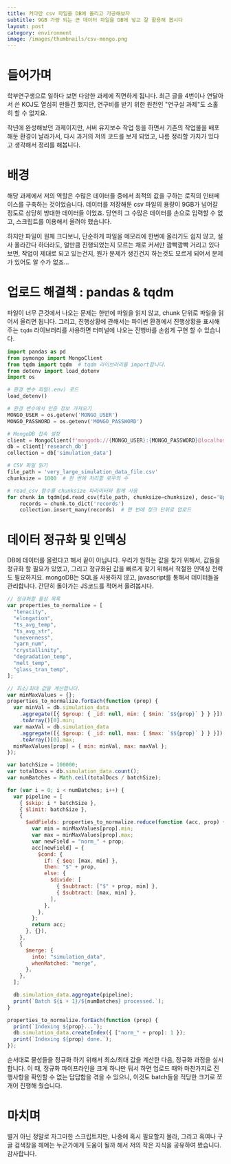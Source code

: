 ```yaml
---
title: 커다란 csv 파일을 DB에 올리고 가공해보자
subtitle: 9GB 가량 되는 큰 데이터 파일을 DB에 넣고 잘 활용해 봅시다
layout: post
category: environment
image: /images/thumbnails/csv-mongo.png
---
```


# 들어가며

학부연구생으로 일하다 보면 다양한 과제에 직면하게 됩니다. 최근 글을 4번이나 연달아서 쓴 KOJ도 열심히 만들긴 했지만, 연구비를 받기 위한 원천인 "연구실 과제"도 소홀히 할 수 없지요.

작년에 완성해놨던 과제이지만, 서버 유지보수 작업 등을 하면서 기존의 작업물을 배포해둔 환경이 날라가서, 다시 과거의 저의 코드를 보게 되었고, 나름 정리할 가치가 있다고 생각해서 정리를 해봅니다.

# 배경

해당 과제에서 저의 역할은 수많은 데이터들 중에서 최적의 값을 구하는 로직의 인터페이스를 구축하는 것이었습니다. 데이터를 저장해둔 csv 파일의 용량이 9GB가 넘어갈 정도로 상당히 방대한 데이터들 이었죠. 당연히 그 수많은 데이터를 손으로 입력할 수 없고, 스크립트를 이용해서 올려야 했습니다.

하지만 파일이 원체 크다보니, 단순하게 파일을 메모리에 한번에 올리기도 쉽지 않고, 설사 올라간다 하더라도, 얼만큼 진행되었는지 모르는 채로 커서만 깜빡깜빡 거리고 있다보면, 작업이 제대로 되고 있는건지, 뭔가 문제가 생긴건지 하는것도 모르게 되어서 문제가 있어도 알 수가 없죠...

# 업로드 해결책 : pandas & tqdm

파일이 너무 큰것에서 나오는 문제는 한번에 파일을 읽지 않고, chunk 단위로 파일을 읽어서 올리면 됩니다. 그리고, 진행상황에 관해서는 파이썬 환경에서 진행상황을 표시해주는 `tqdm` 라이브러리를 사용하면 터미널에 나오는 진행바를 손쉽게 구현 할 수 있습니다.

```python
import pandas as pd
from pymongo import MongoClient
from tqdm import tqdm  # tqdm 라이브러리를 import합니다.
from dotenv import load_dotenv
import os

# 환경 변수 파일(.env) 로드
load_dotenv()

# 환경 변수에서 인증 정보 가져오기
MONGO_USER = os.getenv('MONGO_USER')
MONGO_PASSWORD = os.getenv('MONGO_PASSWORD')

# MongoDB 접속 설정
client = MongoClient(f'mongodb://{MONGO_USER}:{MONGO_PASSWORD}@localhost:27017/')
db = client['research_db']
collection = db['simulation_data']

# CSV 파일 읽기
file_path = 'very_large_simulation_data_file.csv'
chunksize = 1000  # 한 번에 처리할 로우의 수

# read_csv 함수를 chunksize 파라미터와 함께 사용
for chunk in tqdm(pd.read_csv(file_path, chunksize=chunksize), desc='Uploading chunks', unit='chunk'):
    records = chunk.to_dict('records')
    collection.insert_many(records)  # 한 번에 청크 단위로 업로드
```

# 데이터 정규화 및 인덱싱

DB에 데이터를 올렸다고 해서 끝이 아닙니다. 우리가 원하는 값을 찾기 위해서, 값들을 정규화 할 필요가 있었고, 그리고 정규화된 값을 빠르게 찾기 위해서 적절한 인덱싱 전략도 필요하지요. mongoDB는 SQL을 사용하지 않고, javascript를 통해서 데이터들을 관리합니다. 간단히 돌아가는 JS코드를 적어서 올려봅시다.

```js
// 정규화할 물성 목록
var properties_to_normalize = [
  "tenacity",
  "elongation",
  "ts_avg_temp",
  "ts_avg_str",
  "unevenness",
  "yarn_num",
  "crystallinity",
  "degradation_temp",
  "melt_temp",
  "glass_tran_temp",
];

// 최소/최대 값을 계산합니다.
var minMaxValues = {};
properties_to_normalize.forEach(function (prop) {
  var minVal = db.simulation_data
    .aggregate([{ $group: { _id: null, min: { $min: `$${prop}` } } }])
    .toArray()[0].min;
  var maxVal = db.simulation_data
    .aggregate([{ $group: { _id: null, max: { $max: `$${prop}` } } }])
    .toArray()[0].max;
  minMaxValues[prop] = { min: minVal, max: maxVal };
});

var batchSize = 100000;
var totalDocs = db.simulation_data.count();
var numBatches = Math.ceil(totalDocs / batchSize);

for (var i = 0; i < numBatches; i++) {
  var pipeline = [
    { $skip: i * batchSize },
    { $limit: batchSize },
    {
      $addFields: properties_to_normalize.reduce(function (acc, prop) {
        var min = minMaxValues[prop].min;
        var max = minMaxValues[prop].max;
        var newField = "norm_" + prop;
        acc[newField] = {
          $cond: {
            if: { $eq: [max, min] },
            then: "$" + prop,
            else: {
              $divide: [
                { $subtract: ["$" + prop, min] },
                { $subtract: [max, min] },
              ],
            },
          },
        };
        return acc;
      }, {}),
    },
    {
      $merge: {
        into: "simulation_data",
        whenMatched: "merge",
      },
    },
  ];

  db.simulation_data.aggregate(pipeline);
  print(`Batch ${i + 1}/${numBatches} processed.`);
}

properties_to_normalize.forEach(function (prop) {
  print(`Indexing ${prop}...`);
  db.simulation_data.createIndex({ ["norm_" + prop]: 1 });
  print(`Indexing ${prop} done.`);
});
```

순서대로 물성들을 정규화 하기 위해서 최소/최대 값을 계산한 다음, 정규화 과정을 실시합니다. 이 때, 정규화 파이프라인을 크게 하나만 둬서 하면 업로드 때와 마찬가지로 진행사항을 확인할 수 없는 답답함을 겪을 수 있으니, 이것도 batch들을 적당한 크기로 쪼개어 진행해 줬습니다.

# 마치며

별거 아닌 정말로 자그마한 스크립트지만, 나중에 혹시 필요할지 몰라, 그리고 혹여나 구글 검색창을 헤메는 누군가에게 도움이 될까 해서 저의 작은 지식을 공유하여 봤습니다. 감사합니다.
